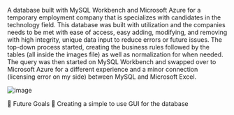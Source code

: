 A database built with MySQL Workbench and Microsoft Azure for a temporary employment company that is specializes with candidates in the technology field.
This database was built with utilization and the companies needs to be met with ease of access, easy adding, modifying, and removing with high integrity, 
unique data input to reduce errors or future issues. 
The top-down process started, creating the business rules followed by the tables (all inside the images file) as well as normalization for when needed. 
The query was then started on MySQL Workbench and swapped over to Microsoft Azure for a different experience and a minor connection (licensing error on my side)
between MySQL and Microsoft Excel. 

![image](https://user-images.githubusercontent.com/38010690/146120439-e700220e-d7da-40da-977d-b58057736745.png)
 
🌟 Future Goals 🌟
Creating a simple to use GUI for the database 
